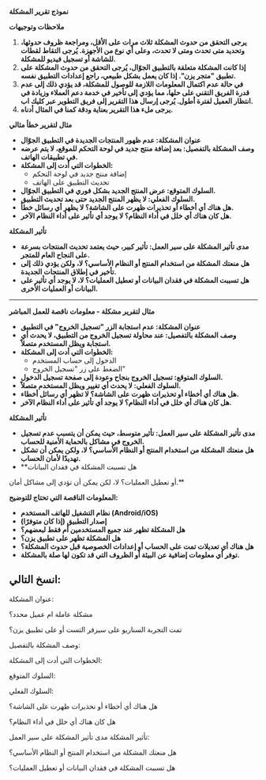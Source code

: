 **نموذج تقرير المشكلة**

**ملاحظات وتوجيهات**

1. **يرجى التحقق من حدوث المشكلة ثلاث مرات على الأقل، ومراجعة ظروف حدوثها، وتحديد متى تحدث ومتى لا تحدث، وعلى أي نوع من الأجهزة. يُرجى التقاط لقطات للشاشة أو تسجيل فيديو للمشكلة.**
2. **إذا كانت المشكلة متعلقة بالتطبيق الجوّال، يُرجى التحقق من حدوث المشكلة على تطبيق "متجر يزن". إذا كان يعمل بشكل طبيعي، راجع إعدادات التطبيق نفسه.**
3. **في حالة عدم اكتمال المعلومات اللازمة للوصول للمشكلة، قد يؤدي ذلك إلى عدم قدرة الفريق التقني على حلها، مما يؤدي إلى تأخير في خدمة دعم العملاء وزيادة في انتظار العميل لفترة أطول. يُرجى إرسال هذا التقرير إلى فريق التطوير عبر كليك اب.**
4. **يرجى ملء هذا التقرير بعناية ودقة كمنا في المثال أدناه.**

**مثال لتقرير خطأ مثالي**

* **عنوان المشكلة: عدم ظهور المنتجات الجديدة في التطبيق الجوّال**
* **وصف المشكلة بالتفصيل: بعد إضافة منتج جديد في لوحة التحكم للموقع، لا يتم عرضه في تطبيقات الهاتف.**
* **الخطوات التي أدت إلى المشكلة:**
    - إضافة منتج جديد في لوحة التحكم
    - تحديث التطبيق على الهاتف
* **السلوك المتوقع: عرض المنتج الجديد بشكل فوري في التطبيق الجوّال.**
* **السلوك الفعلي: لا يظهر المنتج الجديد حتى بعد تحديث التطبيق.**
* **هل هناك أي أخطاء أو تحذيرات ظهرت على الشاشة؟ لا يظهر أي رسائل خطأ.**
* **هل كان هناك أي خلل في أداء النظام؟ لا يوجد أي تأثير على أداء النظام الآخر.**

**تأثير المشكلة**

* **مدى تأثير المشكلة على سير العمل: تأثير كبير، حيث يعتمد تحديث المنتجات بسرعة على النجاح العام للمتجر.**
* **هل منعتك المشكلة من استخدام المنتج أو النظام الأساسي؟ لا، ولكن يؤدي ذلك إلى تأخير في إطلاق المنتجات الجديدة.**
* **هل تسببت المشكلة في فقدان البيانات أو تعطيل العمليات؟ لا، لا يوجد أي تأثير على البيانات أو العمليات الأخرى.**


---

**مثال لتقرير مشكلة - معلومات ناقصة للعمل المباشر**

* **عنوان المشكلة: عدم استجابة الزر "تسجيل الخروج" في التطبيق**
* **وصف المشكلة بالتفصيل: عند محاولة تسجيل الخروج من التطبيق، لا يحدث أي استجابة ويظل المستخدم متصلاً.**
* **الخطوات التي أدت إلى المشكلة:**
    - الدخول إلى حساب المستخدم
    - الضغط على زر "تسجيل الخروج"
* **السلوك المتوقع: تسجيل الخروج بنجاح وعودة إلى صفحة تسجيل الدخول.**
* **السلوك الفعلي: لا يحدث أي تغيير ويظل المستخدم متصلاً.**
* **هل هناك أي أخطاء أو تحذيرات ظهرت على الشاشة؟ لا تظهر أي رسائل أخطاء.**
* **هل كان هناك أي خلل في أداء النظام؟ لا يوجد أي تأثير على أداء النظام الآخر.**

**تأثير المشكلة**

* **مدى تأثير المشكلة على سير العمل: تأثير متوسط، حيث يمكن أن يتسبب عدم تسجيل الخروج في مشاكل بالحماية الأمنية للحساب.**
* **هل منعتك المشكلة من استخدام المنتج أو النظام الأساسي؟ لا، ولكن يمكن أن تشكل تهديدًا لأمان الحساب.**
* **هل تسببت المشكلة في فقدان البيانات

 أو تعطيل العمليات؟ لا، لكن يمكن أن تؤدي إلى مشاكل أمان.**



**المعلومات الناقصة التي تحتاج للتوضيح:**
* **نظام التشغيل للهاتف المستخدم (Android/iOS)**
* **إصدار التطبيق (إذا كان متوفرًا)**
* **هل المشكلة تظهر عند جميع المستخدمين أم فقط لبعضهم؟**
* **هل المشكلة تظهر على تطبيق يزن؟**
* **هل هناك أي تعديلات تمت على الحساب أو إعدادات الخصوصية قبل حدوث المشكلة؟**
* **توفر أي معلومات إضافية عن البيئة أو الظروف التي قد تكون لها صلة بالمشكلة.**


## انسخ التالي:


عنوان المشكلة: 

مشكلة عاملة ام عميل محدد؟

تمت التجربة السناريو على سيرفر التست أو على تطبيق يزن؟ 

وصف المشكلة بالتفصيل:


الخطوات التي أدت إلى المشكلة:


السلوك المتوقع: 

السلوك الفعلي: 

هل هناك أي أخطاء أو تحذيرات ظهرت على الشاشة؟ 

هل كان هناك أي خلل في أداء النظام؟ 


تأثير المشكلة
مدى تأثير المشكلة على سير العمل: 

هل منعتك المشكلة من استخدام المنتج أو النظام الأساسي؟ 

هل تسببت المشكلة في فقدان البيانات أو تعطيل العمليات؟ 

